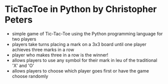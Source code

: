 # TicTacToe in Python by Christopher Peters

- simple game of Tic-Tac-Toe using the Python programming language for two players
- players take turns placing a mark on a 3x3 board until one player achieves three marks in a row
- player who makes three in a row is the winner!
- allows players to use any symbol for their mark in leu of the traditional 'X' and 'O'
- allows players to choose which player goes first or have the game choose randomly
